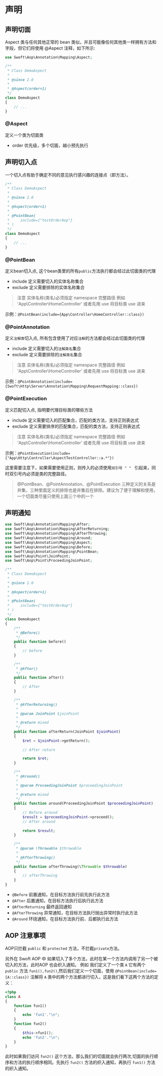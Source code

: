 # 声明

## 声明切面

Aspect 类与任何其他正常的 bean 类似，并且可能像任何其他类一样拥有方法和字段，但它们将使用 @Aspect 注释，如下所示:

```php
use Swoft\Aop\Annotation\Mapping\Aspect;

/**
 * Class DemoAspect
 *
 * @since 2.0
 *
 * @Aspect(order=1)
 */
class DemoAspect
{
    // ...
}
```

### @Aspect

定义一个类为切面类

- order 优先级，多个切面，越小预先执行

## 声明切入点

一个切入点有助于确定不同的意见执行感兴趣的连接点（即方法）。

```php
/**
 * Class DemoAspect
 *
 * @since 2.0
 *
 * @Aspect(order=1)
 *
 * @PointBean(
 *     include={"testOrderAop"}
 * )
 */
class DemoAspect
{
    // ...
}
```

### @PointBean

定义bean切入点, 这个bean类里的所有`public`方法执行都会经过此切面类的代理

- include 定义需要切入的实体名称集合
- exclude 定义需要排除的实体名称集合

> 注意 实体名称(类名)必须指定 namespace 完整路径 例如 'App\Controller\HomeController' 或者先用 use 将目标类 use 进来

示例：`@PointBean(include={App\Controller\HomeController::class})`

### @PointAnnotation

定义`注解类`切入点, 所有包含使用了对应`注解`的方法都会经过此切面类的代理

- include 定义需要切入的`注解类名`集合
- exclude 定义需要排除的`注解类名`集合

> 注意 实体名称(类名)必须指定 namespace 完整路径 例如 'App\Controller\HomeController' 或者先用 use 将目标类 use 进来

示例：`@PointAnnotation(include={Swoft\Http\Server\Annotation\Mapping\RequestMapping::class})`


### @PointExecution

定义匹配切入点, 指明要代理目标类的哪些方法

- include 定义需要切入的匹配集合，匹配的类方法，支持正则表达式
- exclude 定义需要排序的匹配集合，匹配的类方法，支持正则表达式

> 注意 实体名称(类名)必须指定 namespace 完整路径 例如 'App\Controller\HomeController' 或者先用 use 将目标类 use 进来

示例：`@PointExecution(include={"App\Http\Controller\AspectTestController::a.*"})`

这里需要注意下，如果需要使用正则，则传入的必须使用`双引号 " " ` 引起来，同时双引号内必须是类的完整路径。


> @PointBean、@PointAnnotation、@PointExecution 三种定义的关系是并集，三种里面定义的排除也是并集后在排除。建议为了便于理解和使用，一个切面类尽量只使用上面三个中的一个

## 声明通知

```php
use Swoft\Aop\Annotation\Mapping\After;
use Swoft\Aop\Annotation\Mapping\AfterReturning;
use Swoft\Aop\Annotation\Mapping\AfterThrowing;
use Swoft\Aop\Annotation\Mapping\Around;
use Swoft\Aop\Annotation\Mapping\Aspect;
use Swoft\Aop\Annotation\Mapping\Before;
use Swoft\Aop\Annotation\Mapping\PointBean;
use Swoft\Aop\Point\JoinPoint;
use Swoft\Aop\Point\ProceedingJoinPoint;

/**
 * Class DemoAspect
 *
 * @since 2.0
 *
 * @Aspect(order=1)
 *
 * @PointBean(
 *     include={"testOrderAop"}
 * )
 */
class DemoAspect
{
    /**
     * @Before()
     */
    public function before()
    {
        // before
    }

    /**
     * @After()
     */
    public function after()
    {
        // After
    }

    /**
     * @AfterReturning()
     *
     * @param JoinPoint $joinPoint
     *
     * @return mixed
     */
    public function afterReturn(JoinPoint $joinPoint)
    {
        $ret = $joinPoint->getReturn();
        
        // After return

        return $ret;
    }

    /**
     * @Around()
     *
     * @param ProceedingJoinPoint $proceedingJoinPoint
     *
     * @return mixed
     */
    public function around(ProceedingJoinPoint $proceedingJoinPoint)
    {
        // Before around
        $result = $proceedingJoinPoint->proceed();
        // After around
        
        return $result;
    }

    /**
     * @param \Throwable $throwable
     *
     * @AfterThrowing()
     */
    public function afterThrowing(\Throwable $throwable)
    {
        // afterThrowing
    }
}
```

- `@Before` 前置通知，在目标方法执行前先执行此方法
- `@After` 后置通知，在目标方法执行后执行此方法
- `@AfterReturning` 最终返回通知
- `@AfterThrowing` 异常通知，在目标方法执行抛出异常时执行此方法
- `@Around` 环绕通知，在目标方法执行前、后都执行此方法

## AOP 注意事项

AOP只拦截 `public` 和 `protected` 方法，不拦截`private`方法。

另外在 Swoft AOP 中 如果切入了多个方法，此时在某一个方法内调用了另一个被切入的方法，此时AOP 也会织入通知。
例如 我们定义了一个类 `A` 它有两个 `public` 方法 `fun1(),fun2()`,然后我们定义一个切面，使用 `@PointBean(include={A::class})` 注解将 `A` 类中的两个方法都进行切入，这是我们看下这两个方法的定义：
```php
<?php
class A
{
    function fun1()
    {
        echo 'fun1'."\n";
    }
    function fun2()
    {
        $this->fun1();
        echo 'fun2'."\n";
    }
}
```
此时如果我们访问 `fun2()` 这个方法，那么我们的切面就会执行两次,切面的执行顺序和方法的执行顺序相同。先执行 `fun2()` 方法的织入通知，再执行 `fun1()` 方法的织入通知。

